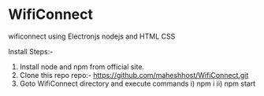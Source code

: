 # WifiConnect
wificonnect using Electronjs nodejs and HTML CSS

Install Steps:-
1) Install node and npm from official site.
2) Clone this repo 
    repo:- https://github.com/maheshhost/WifiConnect.git
3) Goto WifiConnect directory and execute commands
    i) npm i
    ii) npm start

